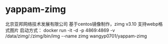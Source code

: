 # yappam-zimg
北京亚邦网络技术发展有限公司
基于centos镜像制作，zimg v3.10 支持webp格式图片
启动方式：
docker run -it -d -p 4869:4869 -v /data/zimg/:/zimg/bin/img --name zimg wangyp0701/yappam-zimg
